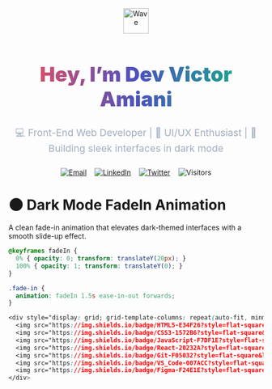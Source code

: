 <div align="center">
  <img src="https://media.giphy.com/media/hvRJCLFzcasrR4ia7z/giphy.gif" width="50" alt="Wave">
  <h1 style="font-size: 2.5rem; font-weight: 900; background: linear-gradient(90deg, #ff4d4f, #4c51bf, #10b981); -webkit-background-clip: text; -webkit-text-fill-color: transparent;">
    Hey, I’m Dev Victor Amiani
  </h1>
  <p style="font-size: 1.2rem; color: #a0aec0; max-width: 600px; line-height: 1.6;">
    💻 Front-End Web Developer | 🎨 UI/UX Enthusiast | 🌙 Building sleek interfaces in dark mode
  </p>
</div>

<div align="center" style="margin: 1.5rem 0; display: flex; gap: 1rem; flex-wrap: wrap; justify-content: center;">
  <a href="mailto:victor.amiani.k@gmail.com" aria-label="Email Victor Amiani">
    <img src="https://img.shields.io/badge/Email-victor.amiani.k@gmail.com-red?style=flat-square&logo=gmail&logoColor=white&color=ff4d4f" alt="Email">
  </a>
  <a href="https://linkedin.com/in/yourprofile" aria-label="Victor Amiani's LinkedIn">
    <img src="https://img.shields.io/badge/LinkedIn-0077B5?style=flat-square&logo=linkedin&logoColor=white&color=0a66c2" alt="LinkedIn">
  </a>
  <a href="https://twitter.com/yourhandle" aria-label="Victor Amiani's Twitter">
    <img src="https://img.shields.io/badge/Twitter-1DA1F2?style=flat-square&logo=twitter&logoColor=white&color=1da1f2" alt="Twitter">
  </a>
  <img src="https://visitor-badge.glitch.me/badge?page_id=vkeyadylongest.vkeyadylongest&color=10b981&style=flat-square" alt="Visitors">
</div>

# 🌑 Dark Mode FadeIn Animation

A clean fade-in animation that elevates dark-themed interfaces with a smooth slide-up effect.

```css
@keyframes fadeIn {
  0% { opacity: 0; transform: translateY(20px); }
  100% { opacity: 1; transform: translateY(0); }
}

.fade-in {
  animation: fadeIn 1.5s ease-in-out forwards;
}

<div style="display: grid; grid-template-columns: repeat(auto-fit, minmax(120px, 1fr)); gap: 0.8rem; margin: 1.5rem 0;">
  <img src="https://img.shields.io/badge/HTML5-E34F26?style=flat-square&logo=html5&logoColor=white&color=2d3748" alt="HTML5">
  <img src="https://img.shields.io/badge/CSS3-1572B6?style=flat-square&logo=css3&logoColor=white&color=2d3748" alt="CSS3">
  <img src="https://img.shields.io/badge/JavaScript-F7DF1E?style=flat-square&logo=javascript&logoColor=white&color=2d3748" alt="JavaScript">
  <img src="https://img.shields.io/badge/React-20232A?style=flat-square&logo=react&logoColor=61DAFB&color=2d3748" alt="React">
  <img src="https://img.shields.io/badge/Git-F05032?style=flat-square&logo=git&logoColor=white&color=2d3748" alt="Git">
  <img src="https://img.shields.io/badge/VS_Code-007ACC?style=flat-square&logo=visual-studio-code&logoColor=white&color=2d3748" alt="VS Code">
  <img src="https://img.shields.io/badge/Figma-F24E1E?style=flat-square&logo=figma&logoColor=white&color=2d3748" alt="Figma">
</div>
